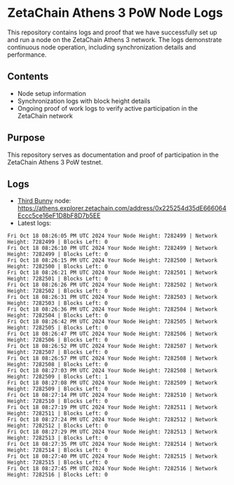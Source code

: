 # ZetaChain Athens 3 PoW Node Logs
This repository contains logs and proof that we have successfully set up and run a node on the ZetaChain Athens 3 network. The logs demonstrate continuous node operation, including synchronization details and performance.

## Contents
- Node setup information
- Synchronization logs with block height details
- Ongoing proof of work logs to verify active participation in the ZetaChain network

## Purpose
This repository serves as documentation and proof of participation in the ZetaChain Athens 3 PoW testnet.

## Logs

- [Third Bunny](https://thirdbunny.xyz/) node: https://athens.explorer.zetachain.com/address/0x225254d35dE666064Eccc5ce16eF1D8bF8D7b5EE
- Latest logs:
```
Fri Oct 18 08:26:05 PM UTC 2024 Your Node Height: 7282499 | Network Height: 7282499 | Blocks Left: 0
Fri Oct 18 08:26:10 PM UTC 2024 Your Node Height: 7282499 | Network Height: 7282499 | Blocks Left: 0
Fri Oct 18 08:26:15 PM UTC 2024 Your Node Height: 7282500 | Network Height: 7282500 | Blocks Left: 0
Fri Oct 18 08:26:21 PM UTC 2024 Your Node Height: 7282501 | Network Height: 7282501 | Blocks Left: 0
Fri Oct 18 08:26:26 PM UTC 2024 Your Node Height: 7282502 | Network Height: 7282502 | Blocks Left: 0
Fri Oct 18 08:26:31 PM UTC 2024 Your Node Height: 7282503 | Network Height: 7282503 | Blocks Left: 0
Fri Oct 18 08:26:36 PM UTC 2024 Your Node Height: 7282504 | Network Height: 7282504 | Blocks Left: 0
Fri Oct 18 08:26:42 PM UTC 2024 Your Node Height: 7282505 | Network Height: 7282505 | Blocks Left: 0
Fri Oct 18 08:26:47 PM UTC 2024 Your Node Height: 7282506 | Network Height: 7282506 | Blocks Left: 0
Fri Oct 18 08:26:52 PM UTC 2024 Your Node Height: 7282507 | Network Height: 7282507 | Blocks Left: 0
Fri Oct 18 08:26:57 PM UTC 2024 Your Node Height: 7282508 | Network Height: 7282508 | Blocks Left: 0
Fri Oct 18 08:27:03 PM UTC 2024 Your Node Height: 7282508 | Network Height: 7282509 | Blocks Left: 1
Fri Oct 18 08:27:08 PM UTC 2024 Your Node Height: 7282509 | Network Height: 7282509 | Blocks Left: 0
Fri Oct 18 08:27:14 PM UTC 2024 Your Node Height: 7282510 | Network Height: 7282510 | Blocks Left: 0
Fri Oct 18 08:27:19 PM UTC 2024 Your Node Height: 7282511 | Network Height: 7282511 | Blocks Left: 0
Fri Oct 18 08:27:24 PM UTC 2024 Your Node Height: 7282512 | Network Height: 7282512 | Blocks Left: 0
Fri Oct 18 08:27:29 PM UTC 2024 Your Node Height: 7282513 | Network Height: 7282513 | Blocks Left: 0
Fri Oct 18 08:27:35 PM UTC 2024 Your Node Height: 7282514 | Network Height: 7282514 | Blocks Left: 0
Fri Oct 18 08:27:40 PM UTC 2024 Your Node Height: 7282515 | Network Height: 7282515 | Blocks Left: 0
Fri Oct 18 08:27:45 PM UTC 2024 Your Node Height: 7282516 | Network Height: 7282516 | Blocks Left: 0
```
